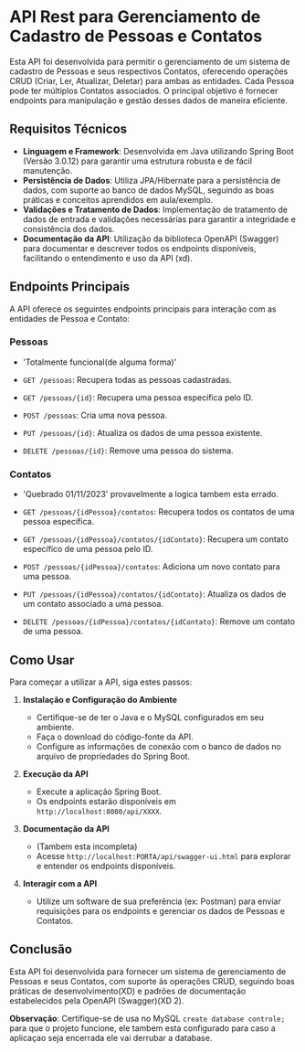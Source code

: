 # API Rest para Gerenciamento de Cadastro de Pessoas e Contatos

Esta API foi desenvolvida para permitir o gerenciamento de um sistema de cadastro de Pessoas e seus respectivos Contatos, oferecendo operações CRUD (Criar, Ler, Atualizar, Deletar) para ambas as entidades. Cada Pessoa pode ter múltiplos Contatos associados. O principal objetivo é fornecer endpoints para manipulação e gestão desses dados de maneira eficiente.

## Requisitos Técnicos

- **Linguagem e Framework**: Desenvolvida em Java utilizando Spring Boot (Versão 3.0.12) para garantir uma estrutura robusta e de fácil manutenção.
- **Persistência de Dados**: Utiliza JPA/Hibernate para a persistência de dados, com suporte ao banco de dados MySQL, seguindo as boas práticas e conceitos aprendidos em aula/exemplo.
- **Validações e Tratamento de Dados**: Implementação de tratamento de dados de entrada e validações necessárias para garantir a integridade e consistência dos dados.
- **Documentação da API**: Utilização da biblioteca OpenAPI (Swagger) para documentar e descrever todos os endpoints disponíveis, facilitando o entendimento e uso da API (xd).

## Endpoints Principais

A API oferece os seguintes endpoints principais para interação com as entidades de Pessoa e Contato:

### Pessoas 

- 'Totalmente funcional(de alguma forma)'

- `GET /pessoas`: Recupera todas as pessoas cadastradas.
- `GET /pessoas/{id}`: Recupera uma pessoa específica pelo ID.
- `POST /pessoas`: Cria uma nova pessoa.
- `PUT /pessoas/{id}`: Atualiza os dados de uma pessoa existente.
- `DELETE /pessoas/{id}`: Remove uma pessoa do sistema.

### Contatos

- 'Quebrado 01/11/2023' provavelmente a logica tambem esta errado.

- `GET /pessoas/{idPessoa}/contatos`: Recupera todos os contatos de uma pessoa específica.
- `GET /pessoas/{idPessoa}/contatos/{idContato}`: Recupera um contato específico de uma pessoa pelo ID.
- `POST /pessoas/{idPessoa}/contatos`: Adiciona um novo contato para uma pessoa.
- `PUT /pessoas/{idPessoa}/contatos/{idContato}`: Atualiza os dados de um contato associado a uma pessoa.
- `DELETE /pessoas/{idPessoa}/contatos/{idContato}`: Remove um contato de uma pessoa.

## Como Usar

Para começar a utilizar a API, siga estes passos:

1. **Instalação e Configuração do Ambiente**
   - Certifique-se de ter o Java e o MySQL configurados em seu ambiente.
   - Faça o download do código-fonte da API.
   - Configure as informações de conexão com o banco de dados no arquivo de propriedades do Spring Boot.

2. **Execução da API**
   - Execute a aplicação Spring Boot.
   - Os endpoints estarão disponíveis em `http://localhost:8080/api/XXXX`.

3. **Documentação da API**
   - (Tambem esta incompleta)
   - Acesse `http://localhost:PORTA/api/swagger-ui.html` para explorar e entender os endpoints disponíveis.

5. **Interagir com a API**
   - Utilize um software de sua preferência (ex: Postman) para enviar requisições para os endpoints e gerenciar os dados de Pessoas e Contatos.

## Conclusão

Esta API foi desenvolvida para fornecer um sistema de gerenciamento de Pessoas e seus Contatos, com suporte às operações CRUD, seguindo boas práticas de desenvolvimento(XD) e padrões de documentação estabelecidos pela OpenAPI (Swagger)(XD 2).

**Observação**: Certifique-se de usa no MySQL `create database controle;` para que o projeto funcione, ele tambem esta configurado para caso a aplicaçao seja encerrada ele vai derrubar a database.
